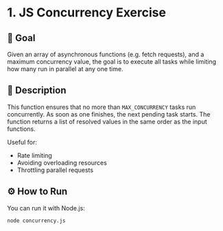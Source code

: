 # 1. JS Concurrency Exercise

## 📌 Goal

Given an array of asynchronous functions (e.g. fetch requests), and a maximum concurrency value, the goal is to execute all tasks while limiting how many run in parallel at any one time.

## 📄 Description

This function ensures that no more than `MAX_CONCURRENCY` tasks run concurrently. As soon as one finishes, the next pending task starts. The function returns a list of resolved values in the same order as the input functions.

Useful for:
- Rate limiting
- Avoiding overloading resources
- Throttling parallel requests

## ⚙️ How to Run

You can run it with Node.js:

```bash
node concurrency.js
